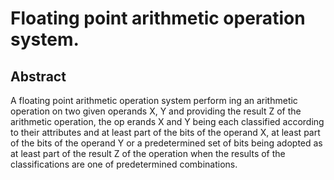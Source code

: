 # Floating point arithmetic operation system.

## Abstract
A floating point arithmetic operation system perform ing an arithmetic operation on two given operands X, Y and providing the result Z of the arithmetic operation, the op erands X and Y being each classified according to their attributes and at least part of the bits of the operand X, at least part of the bits of the operand Y or a predetermined set of bits being adopted as at least part of the result Z of the operation when the results of the classifications are one of predetermined combinations.
